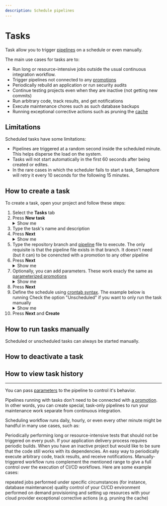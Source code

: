 ```yaml
---
description: Schedule pipelines
---
```


# Tasks

Task allow you to trigger [pipelines](./pipelines) on a schedule or even manually. 

The main use cases for tasks are to:

- Run long or resource-intensive jobs outside the usual continuous integration workflow.
- Trigger pipelines not connected to any [promotions](./pipelines#promotions)
- Periodically rebuild an application or run security audits
- Continue testing projects even when they are inactive (not getting new commits)
- Run arbitrary code, track results, and get notifications
- Execute maintenance chores such as such database backups
- Running exceptional corrective actions such as pruning the [cache](./jobs#cache)


## Limitations

Scheduled tasks have some limitations:

- Pipelines are triggered at a random second inside the scheduled minute. This helps disperse the load on the system.
- Tasks will not start automatically in the first 60 seconds after being created or edites.
- In the rare cases in which the scheduler fails to start a task, Semaphore will retry it every 10 seconds for the following 15 minutes.

## How to create a task

To create a task, open your project and follow these steps:

1. Select the **Tasks** tab
2. Press **New task**
        <details>
        <summary>Show me</summary>
        <div>
            ![Creating a new task](./img/task-create.jpg)
        </div>
        </details>  
3. Type the task's name and description
4. Press **Next**
    <details>
        <summary>Show me</summary>
        <div>
        ![Task creation step 1: name and description](./img/task-create-1.jpg)
        </div>
    </details>
5. Type the repository branch and [pipeline](./pipelines) file to execute. The only requisite is that the pipeline file exists in that branch. It doesn't need (but it can) to be conencted with a promotion to any other pipeline
6. Press **Next**
    <details>
        <summary>Show me</summary>
        <div>
        ![Task creation step 2: branch and pipeline](./img/task-create-2.jpg)
        </div>
    </details>
7. Optionally, you can add parameters. These work exacly the same as [parameterized promotions](./pipelines#parameters)
    <details>
        <summary>Show me</summary>
        <div>
        ![Task creation step 3: parameters](./img/task-create-3.jpg)
        </div>
    </details>
8. Press **Next**
9. Define the schedule using [crontab syntax](https://crontab.guru/). The example below is running Check the option "Unscheduled" if you want to only run the task manually
    <details>
        <summary>Show me</summary>
        <div>
        ![Task creation step 4: schedule](./img/task-create-4.jpg)
        </div>
    </details>
10. Press **Next** and **Create**

## How to run tasks manually

Scheduled or unscheduled tasks can always be started manually.

## How to deactivate a task

## How to view task history


---

You can pass [parameters](./pipelines#parameters) to the pipeline to control it's behavior.

Pipelines running with tasks don't need to be connected with [a promotion](./pipelines#promotions). In other words, you can create special, task-only pipelines to run your maintenance work separate from continuous integration.

Scheduling workflow runs daily, hourly, or even every other minute might be handful in many use cases, such as:

Periodically performing long or resource-intensive tests that should not be triggered on every push.
If your application delivery process requires periodic builds.
When you have an inactive project but would like to be sure that the code still works with its dependencies.
An easy way to periodically execute arbitrary code, track results, and receive notifications.
Manually-triggered workflow runs complement the mentioned range to give a full control over the execution of CI/CD workflows. Here are some example cases:

repeated jobs performed under specific circumstances (for instance, database maintenance)
quality control of your CI/CD environment performed on demand
provisioning and setting up resources with your cloud provider
exceptional corrective actions (e.g. pruning the cache)